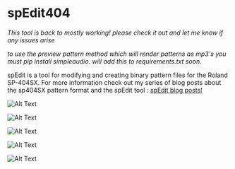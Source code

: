 # spEdit404
*This tool is back to mostly working! please check it out and let me know if any issues arise*


*to use the preview pattern method which will render patterns as mp3's you must pip install simpleaudio. will add this to requirements.txt soon.*


spEdit is a tool for modifying and creating binary pattern files for the Roland SP-404SX. For more information check out my series of blog posts about the sp404SX pattern format and the spEdit tool : [spEdit blog posts!](http://byteflip.club/categories/sp-edit)


![Alt Text](https://i.imgur.com/dyEjnFO.png)

![Alt Text](https://i.imgur.com/v1Wu8fb.png)

![Alt Text](https://i.imgur.com/33NjjHS.png)

![Alt Text](https://i.imgur.com/L6UWHFr.png)

![Alt Text](https://i.imgur.com/izjNL2s.png)
